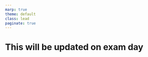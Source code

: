 ```yaml
---
marp: true
theme: default
class: lead
paginate: true
---
```


<!-- headingDivider: 1 -->
<!-- backgroundColor: black -->
<!-- class: invert -->

# This will be updated on exam day
